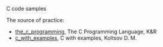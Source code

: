 C code samples 

The source of practice:
* [the_c_programming](c_books/the_c_programming), The C Programming Language, K&R
* [c_with_examples](c_books/c_with_examples), C with examples, Koltsov D. M.
